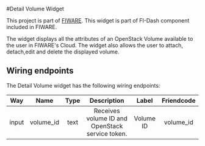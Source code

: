 #Detail Volume Widget

This project is part of [FIWARE](https://www.fiware.org/). This widget is part of FI-Dash component included in FIWARE.

The widget displays all the attributes of an OpenStack Volume available to the user in FIWARE's Cloud. The widget also allows the user to attach, detach,edit and delete the displayed volume.


## Wiring endpoints

The Detail Volume widget has the following wiring endpoints:

|Way|Name|Type|Description|Label|Friendcode|
|:--:|:--:|:--:|:--:|:--:|:--:|
|input|volume_id|text|Receives volume ID and OpenStack service token.|Volume ID|volume_id|